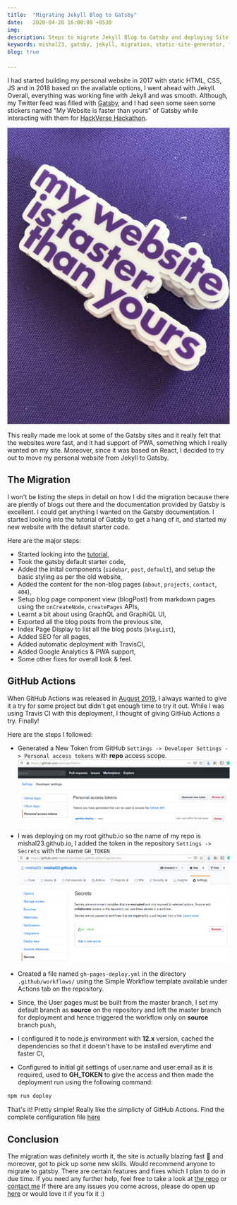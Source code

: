 ```yaml
---
title:  "Migrating Jekyll Blog to Gatsby"
date:   2020-04-28 16:00:00 +0530
img:
description: Steps to migrate Jekyll Blog to Gatsby and deploying Site using GitHub Actions to GitHub Pages
keywords: mishal23, gatsby, jekyll, migration, static-site-generator, fast, modern, frameworks, react, graphql, github-actions, github, ci-cd
blog: true

---
```



I had started building my personal website in 2017 with static HTML, CSS, JS and in 2018 based on the available options, I went ahead with Jekyll. Overall, everything was working fine with Jekyll and was smooth. Although, my Twitter feed was filled with [Gatsby](https://www.gatsbyjs.org/), and I had seen some seen some stickers named "My Website is faster than yours" of Gatsby while interacting with them for [HackVerse Hackathon](https://hackverse.nitk.ac.in).

![gatsby quote](./images/website-faster.jpg)

This really made me look at some of the Gatsby sites and it really felt that the websites were fast, and it had support of PWA, something which I really wanted on my site. Moreover, since it was based on React, I decided to try out to move my personal website from Jekyll to Gatsby.

## The Migration

I won't be listing the steps in detail on how I did the migration because there are plently of blogs out there and the documentation provided by Gatsby is excellent. I could get anything I wanted on the Gatsby documentation. I started looking into the tutorial of Gatsby to get a hang of it, and started my new website with the default starter code.

Here are the major steps:
- Started looking into the [tutorial](https://www.gatsbyjs.org/tutorial/),
- Took the gatsby default starter code,
- Added the inital components (`sidebar`, `post`, `default`), and setup the basic styling as per the old website,
- Added the content for the non-blog pages (`about`, `projects`, `contact`, `404`),
- Setup blog page component view (blogPost) from markdown pages using the `onCreateNode`, `createPages` APIs,
- Learnt a bit about using GraphQL and GraphiQL UI,
- Exported all the blog posts from the previous site,
- Index Page Display to list all the blog posts (`blogList`),
- Added SEO for all pages,
- Added automatic deployment with TravisCI,
- Added Google Analytics & PWA support,
- Some other fixes for overall look & feel.

## GitHub Actions

When GitHub Actions was released in [August 2019](https://github.blog/2019-08-08-github-actions-now-supports-ci-cd/), I always wanted to give it a try for some project but didn't get enough time to try it out. While I was using Travis CI with this deployment, I thought of giving GitHub Actions a try. Finally!

Here are the steps I followed:

- Generated a New Token from GitHub ```Settings -> Developer Settings -> Personal access tokens``` with **repo** access scope.
![GitHub Token](./images/repo-token.png)

- I was deploying on my root github.io so the name of my repo is mishal23.github.io, I added the token in the repository ```Settings -> Secrets``` with the name ```GH_TOKEN```
![Set Secret Token](./images/set-secret.png)

- Created a file named `gh-pages-deploy.yml` in the directory ```.github/workflows/``` using the Simple Workflow template available under Actions tab on the repository.
- Since, the User pages must be built from the master branch, I set my default branch as **source** on the repository and left the master branch for deployment and hence triggered the workflow only on **source** branch push,
- I configured it to node.js environment with **12.x** version, cached the dependencies so that it doesn't have to be installed everytime and faster CI,
- Configured to initial git settings of user.name and user.email as it is required, used to **GH_TOKEN** to give the access and then made the deployment run using the following command:
```bash
npm run deploy
```

That's it! Pretty simple! Really like the simplicty of GitHub Actions. Find the complete configuration file [here](https://github.com/mishal23/mishal23.github.io/blob/source/.github/workflows/gh-pages-deploy.yml)


## Conclusion

The migration was definitely worth it, the site is actually blazing fast 🚀 and moreover, got to pick up some new skills. Would recommend anyone to migrate to gatsby. There are certain features and fixes which I plan to do in due time. If you need any further help, feel free to take a look at [the repo](https://github.com/mishal23/mishal23.github.io/) or [contact me](/contact) If there are any issues you come across, please do open up [here](https://github.com/mishal23/mishal23.github.io/issues) or would love it if you fix it :)